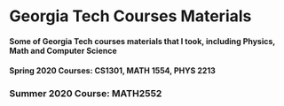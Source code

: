 # Georgia Tech Courses Materials

#### Some of Georgia Tech courses materials that I took, including Physics, Math and Computer Science

#### Spring 2020 Courses: CS1301, MATH 1554, PHYS 2213

### Summer 2020 Course: MATH2552
